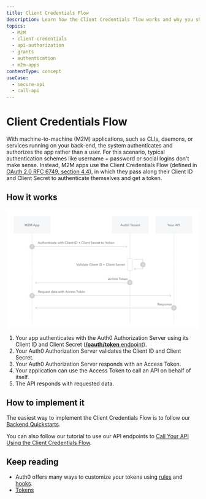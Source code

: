 ```yaml
---
title: Client Credentials Flow
description: Learn how the Client Credentials flow works and why you should use it for machine-to-machine (M2M) apps.
topics:
  - M2M
  - client-credentials
  - api-authorization
  - grants
  - authentication
  - m2m-apps
contentType: concept
useCase:
  - secure-api
  - call-api
---
```

# Client Credentials Flow

With machine-to-machine (M2M) applications, such as CLIs, daemons, or services running on your back-end, the system authenticates and authorizes the app rather than a user. For this scenario, typical authentication schemes like username + password or social logins don't make sense. Instead, M2M apps use the Client Credentials Flow (defined in [OAuth 2.0 RFC 6749, section 4.4](https://tools.ietf.org/html/rfc6749#section-4.4)), in which they pass along their Client ID and Client Secret to authenticate themselves and get a token.

## How it works

![Client Credentials Flow Authentication Sequence](/media/articles/flows/concepts/auth-sequence-client-credentials.png)


1. Your app authenticates with the Auth0 Authorization Server using its Client ID and Client Secret ([**/oauth/token** endpoint](/api/authentication?http#client-credentials-flow)).
2. Your Auth0 Authorization Server validates the Client ID and Client Secret.
3. Your Auth0 Authorization Server responds with an Access Token.
4. Your application can use the Access Token to call an API on behalf of itself.
5. The API responds with requested data.


## How to implement it

The easiest way to implement the Client Credentials Flow is to follow our [Backend Quickstarts](/quickstart/backend).

You can also follow our tutorial to use our API endpoints to [Call Your API Using the Client Credentials Flow](/flows/guides/client-credentials/call-api-client-credentials).

## Keep reading

- Auth0 offers many ways to customize your tokens using [rules](/rules) and [hooks](/hooks).
- [Tokens](/tokens)
